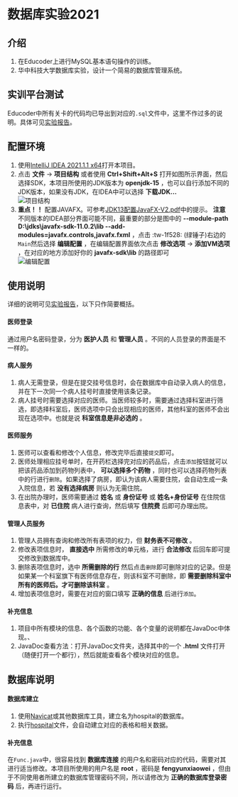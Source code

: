 # 数据库实验2021

## 介绍
1.  在Educoder上进行MySQL基本语句操作的训练。
2.  华中科技大学数据库实验，设计一个简易的数据库管理系统。

## 实训平台测试
Educoder中所有关卡的代码均已导出到对应的`.sql`文件中，这里不作过多的说明。具体可见[实验报告](实验报告.docx)。

## 配置环境
1.  使用[IntelliJ IDEA 2021.1.1 x64](https://www.jetbrains.com/idea/download/#section=windows)打开本项目。
2.  点击 **文件** → **项目结构** 或者使用 **Ctrl+Shift+Alt+S** 打开如图所示界面，然后选择SDK，本项目所使用的JDK版本为 **openjdk-15** ，也可以自行添加不同的JDK版本，如果没有JDK，在IDEA中可以选择 **下载JDK...** <br>
![项目结构](https://images.gitee.com/uploads/images/2021/0628/161033_e21a377e_8206880.png "屏幕截图.png") 
3.   **重点！！** 配置JAVAFX。可参考[JDK13配置JavaFX-V2.pdf](JDK13配置JavaFX-V2.pdf)中的提示。 **注意** 不同版本的IDEA部分界面可能不同，最重要的部分是图中的 **--module-path D:\jdks\javafx-sdk-11.0.2\lib --add-modules=javafx.controls,javafx.fxml** ，点击 :tw-1f528: (绿锤子)右边的`Main`然后选择 **编辑配置** ，在编辑配置界面依次点击 **修改选项** → **添加VM选项** ，在对应的地方添加好你的 **javafx-sdk\lib** 的路径即可<br>
![编辑配置](https://images.gitee.com/uploads/images/2021/0628/164322_de51aaf1_8206880.png "屏幕截图.png")

## 使用说明
详细的说明可见[实验报告](实验报告.docx)，以下只作简要概括。

#### 医师登录
通过用户名密码登录，分为 **医护人员** 和 **管理人员** 。不同的人员登录的界面是不一样的。

#### 病人服务
1.  病人无需登录，但是在提交挂号信息时，会在数据库中自动录入病人的信息，并在下一次同一个病人挂号时直接使用该条记录。
2.  病人挂号时需要选择对应的医师。当医师较多时，需要通过选择科室进行筛选，即选择科室后，医师选项中只会出现相应的医师，其他科室的医师不会出现在选项中。也就是说 **科室信息是非必选的** 。

#### 医师服务
1.  医师可以查看和修改个人信息，修改完毕后直接`提交`即可。
2.  医师处理相应挂号单时，在开药栏选择完对应的药品后，点击`添加`按钮就可以把该药品添加到药物列表中， **可以选择多个药物** ，同时也可以选择药物列表中的行进行`删除`。如果选择了病房，即认为该病人需要住院，会自动生成一条入院信息，若 **没有选择病房** 则认为无需住院。
3.  在出院办理时，医师需要通过 **姓名** 或 **身份证号** 或 **姓名+身份证号** 在住院信息表中，对 **已住院** 病人进行查询，然后填写 **住院费** 后即可办理出院。

#### 管理人员服务
1.  管理人员拥有查询和修改所有表项的权力，但 **财务表不可修改** 。
2.  修改表项信息时， **直接选中** 所需修改的单元格，进行 **合法修改** 后回车即可提交修改到数据库中。
3.  删除表项信息时，选中 **所需删除的行** 然后点击`删除`即可删除对应的记录。但是如果某一个科室旗下有医师信息存在，则该科室不可删除，即 **需要删除科室中所有的医师后。才可删除该科室** 。
4.  增加表项信息时，需要在对应的窗口填写 **正确的信息** 后进行`添加`。

#### 补充信息
1.  项目中所有模块的信息、各个函数的功能、各个变量的说明都在JavaDoc中体现。、
2.  JavaDoc查看方法：打开JavaDoc文件夹，选择其中的一个 **.html** 文件打开（随便打开一个都行），然后就能查看各个模块对应的信息。

## 数据库说明

#### 数据库建立
1.  使用[Navicat](http://www.navicat.com.cn/products)或其他数据库工具，建立名为hospital的数据库。
2.  执行[hospital](hospital.sql)文件，会自动建立对应的表格和相关数据。

#### 补充信息
在`Func.java`中，很容易找到 **数据库连接** 的用户名和密码对应的代码，需要对其进行适当修改。本项目所使用的用户名是 **root** ，密码是 **fengyunxiaowei** ，但由于不同使用者所建立的数据库管理密码不同，所以请修改为 **正确的数据库登录密码** 后，再进行运行。